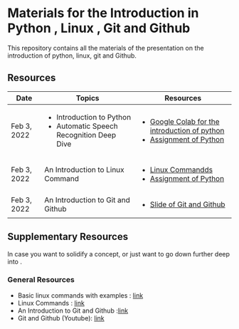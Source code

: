 #  Materials for the Introduction in Python , Linux , Git and Github

This repository contains all the materials of the presentation on the introduction of python, linux, git and Github. 

 
## Resources

| Date         | Topics                                                    | Resources                                                                                                                                                |
|--------------|-----------------------------------------------------------|--------------------------------------------------------------------------------------------------------------------------------------------------------------------------------------------------------------------------------------|
| Feb 3, 2022 | <ul><li> Introduction to Python </li><li>Automatic Speech Recognition Deep Dive</li></ul> | <ul><li> [Google Colab for the introduction of python](https://colab.research.google.com/drive/1cuATQ8T9wajhsVA6BQiGg8rd0JQKXSp2?usp=sharing) </li><li> [Assignment of Python](https://colab.research.google.com/drive/19DFkvXYOiegqEvZUAJsChx8it4JNRu52?usp=sharing)</li> |
| Feb 3, 2022 | An Introduction to Linux Command                            | <ul><li> [Linux Commandds](https://github.com/AMMI-2022/Materials/blob/master/slides/GIT-GITHUB-PRESENTATION.pdf) </li><li> [Assignment of Python](https://github.com/AMMI-2022/Materials/blob/master/slides/Exercises%20on%20Linux%2C%20Git%20and%20github.pdf)</li>|
| Feb 3, 2022 | An Introduction to Git and Github   | <ul><li> [Slide of Git and Github](https://github.com/AMMI-2022/Materials/blob/master/slides/GIT-GITHUB-PRESENTATION.pdf)   |

## Supplementary Resources

In case you want to solidify a concept, or just want to go down further deep into .

### General Resources
* Basic linux commands with examples : [link](https://www.guru99.com/must-know-linux-commands.html)  
* Linux Commands : [link]( [link](https://www.javatpoint.com/linux-commands) )  
* An Introduction to Git and Github :[link](https://medium.com/the-underdog-writing-project/introduction-to-git-and-github-a5fdf5633923#:~:text=Simply%20put%2C%20Git%20is%20a,help%20you%20better%20manage%20them.)
* Git and Github (Youtube): [link](https://www.youtube.com/watch?v=RGOj5yH7evk)

 
 